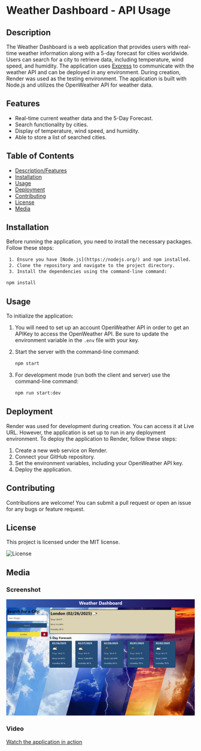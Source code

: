 # Weather Dashboard - API Usage
  
## Description
  
The Weather Dashboard is a web application that provides users with real-time weather information along with a 5-day forecast for cities worldwide. Users can search for a city to retrieve data, including temperature, wind speed, and humidity. The application uses [Express](https://expressjs.com/) to communicate with the weather API and can be deployed in any environment. During creation, Render was used as the testing environment. The application is built with Node.js and utilizes the OpenWeather API for weather data.
  
## Features

* Real-time current weather data and the 5-Day Forecast.
* Search functionality by cities.
* Display of temperature, wind speed, and humidity. 
* Able to store a list of searched cities.

## Table of Contents

- [Description/Features](#description)
- [Installation](#installation)
- [Usage](#usage)
- [Deployment](#deployment)
- [Contributing](#contributing)
- [License](#license)
- [Media](#media)
    
## Installation
  
Before running the application, you need to install the necessary packages. Follow these steps:

     1. Ensure you have [Node.js](https://nodejs.org/) and npm installed.
     2. Clone the repository and navigate to the project directory.
     3. Install the dependencies using the command-line command:
  
   ```sh
   npm install
   ```

## Usage

To initialize the application:

1. You will need to set up an account OpenWeather API in order to get an APIKey to access the OpenWeather API. Be sure to update the environment variable in the `.env` file with your key.
2. Start the server with the command-line command:
  
   ```sh
   npm start
   ```
3. For development mode (run both the client and server) use the command-line command:
  
   ```sh
   npm run start:dev
   ```

## Deployment

Render was used for development during creation. You can access it at Live URL. However, the application is set up to run in any deployment environment. To deploy the application to Render, follow these steps:

1. Create a new web service on Render.
2. Connect your GitHub repository.
3. Set the environment variables, including your OpenWeather API key.
4. Deploy the application.

## Contributing

Contributions are welcome! You can submit a pull request or open an issue for any bugs or feature request.

## License

This project is licensed under the MIT license.

![License](https://img.shields.io/badge/license-MIT-blue.svg)

## Media

### Screenshot

![Weather Dashboard Screenshot](Assets/Weather-Dash-Board-Demo.png)

### Video

[Watch the application in action](https://drive.google.com/file/d/1xnA_cLHrZ3BbK3Slm0bf_kjhU4KPCstX/view?usp=sharing)
```


